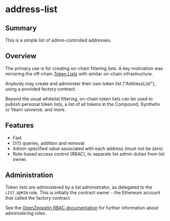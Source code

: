 # address-list

## Summary

This is a simple list of admin-controlled addresses.

## Overview

The primary use is for creating on-chain filtering lists.  A key
motivation was mirroring the off-chain [Token
Lists](https://uniswap.org/blog/token-lists/) with similar on-chain
infrastructure.

Anybody may create and administer their own token list ("AddressList"),
using a provided factory contract.

Beyond the usual whitelist filtering, on-chain token lists can be used
to publish personal token lists, a list of all tokens in the Compound,
Synthetix or Yearn universe, and more.

## Features

* Fast
* O(1) queries, addition and removal
* Admin-specified value associated with each address (must not be zero)
* Role-based access control (RBAC), to separate list admin duties
  from list owner.

## Administration

Token lists are administered by a list administrator, so delegated 
to the `LIST_ADMIN` role.  This is initially the contract owner - the
Ethereum account that called the factory contract.

See the [OpenZeppelin RBAC documentation](https://docs.openzeppelin.com/contracts/3.x/access-control#role-based-access-control) for further information
about administering roles.

